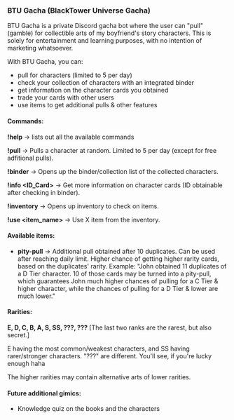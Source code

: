 ﻿### **BTU Gacha (BlackTower Universe Gacha)**

BTU Gacha is a private Discord gacha bot where the user can "pull" (gamble) for collectible arts of my boyfriend's story characters. This is solely for entertainment and learning purposes, with no intention of marketing whatsoever. 

With BTU Gacha, you can:
- pull for characters (limited to 5 per day)
- check your collection of characters with an integrated binder
- get information on the character cards you obtained
- trade your cards with other users
- use items to get additional pulls & other features

#### Commands:

**!help** -> lists out all the available commands

**!pull** -> Pulls a character at random. Limited to 5 per day (except for free adfitional pulls).

**!binder** -> Opens up the binder/collection list of the collected characters.

**!info <ID_Card>** -> Get more information on character cards (ID obtainable after checking in binder).

**!inventory** -> Opens up inventory to check on items.

**!use <item_name>** -> Use X item from the inventory.


#### Available items:

- **pity-pull** -> Additional pull obtained after 10 duplicates. Can be used after reaching daily limit. Higher chance of getting higher rarity cards, based on the duplicates' rarity.
Example: "John obtained 11 duplicates of a D Tier character. 10 of those cards may be turned into a pity-pull, which guarantees John much higher chances of pulling for a C Tier & higher character, while the chances of pulling for a D Tier & lower are much lower."


#### Rarities:

**E, D, C, B, A, S, SS, ???, ???** [The last two ranks are the rarest, but also secret.]

E having the most common/weakest characters, and SS having rarer/stronger characters. "???" are different. You'll see, if you're lucky enough haha

The higher rarities may contain alternative arts of lower rarities.


#### Future additional gimics:

- Knowledge quiz on the books and the characters

